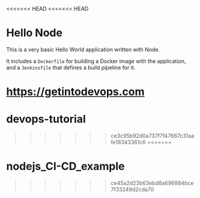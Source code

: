 <<<<<<< HEAD
<<<<<<< HEAD
# Hello Node
This is a very basic Hello World application written with Node.

It includes a `Dockerfile` for building a Docker image with the application, and a `Jenkinsfile` that defines a build pipeline for it.

https://getintodevops.com
=======
# devops-tutorial
>>>>>>> ce3c95b92d0a737f7f47667c31aafe18343361c6
=======
# nodejs_CI-CD_example
>>>>>>> ce45a2d23b63ebd8a696884bce7f33249d2cda70
